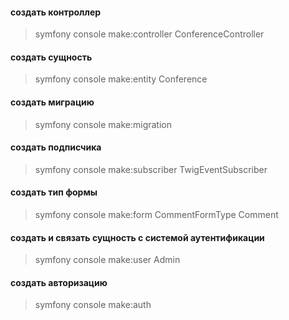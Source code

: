 #### создать контроллер

> symfony console make:controller ConferenceController


#### создать сущность

> symfony console make:entity Conference

#### создать миграцию

> symfony console make:migration

#### создать подписчика

> symfony console make:subscriber TwigEventSubscriber

#### создать тип формы

> symfony console make:form CommentFormType Comment

#### создать и связать сущность с системой аутентификации

>  symfony console make:user Admin

#### создать авторизацию

> symfony console make:auth

